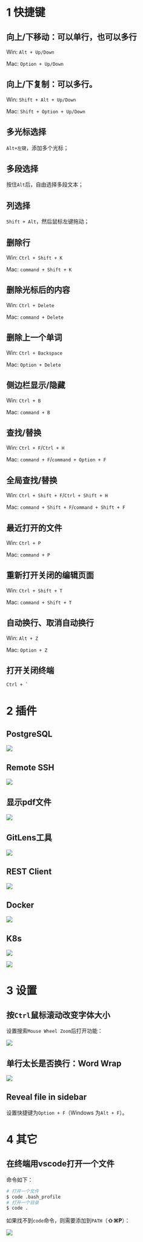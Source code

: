 # 1 快捷键

## 向上/下移动：可以单行，也可以多行

Win: `Alt + Up/Down`

Mac: `Option + Up/Down`



## 向上/下复制：可以多行。

Win: `Shift + Alt + Up/Down`

Mac: `Shift + Option + Up/Down`



## 多光标选择

`Alt+左键`，添加多个光标；



## 多段选择

按住`Alt`后，自由选择多段文本；



## 列选择

`Shift + Alt`，然后鼠标左键拖动；



## 删除行

Win: `Ctrl + Shift + K`

Mac: `command + Shift + K`





## 删除光标后的内容

Win: `Ctrl + Delete`

Mac: `command + Delete`



## 删除上一个单词

Win: `Ctrl + Backspace`

Mac: `Option + Delete`





## 侧边栏显示/隐藏

Win: `Ctrl + B`

Mac: `command + B`



## 查找/替换

Win: `Ctrl + F`/`Ctrl + H`

Mac: `command + F`/`command + Option + F`



## 全局查找/替换

Win: `Ctrl + Shift + F`/`Ctrl + Shift + H`

Mac: `command + Shift + F`/`command + Shift + F`





## 最近打开的文件

Win: `Ctrl + P`

Mac: `command + P`



## 重新打开关闭的编辑页面

Win: `Ctrl + Shift + T`

Mac: `command + Shift + T`



## 自动换行、取消自动换行

Win: `Alt + Z`

Mac: `Option + Z`



## 打开关闭终端

```bash
Ctrl + `
```









# 2 插件

## PostgreSQL

![](https://pkslow.oss-cn-shenzhen.aliyuncs.com/images/2021/03/vscode.PostgreSQL.png)



## Remote SSH

![](https://pkslow.oss-cn-shenzhen.aliyuncs.com/images/2021/03/vscode.Remote-SSH.png)





## 显示pdf文件

![](https://pkslow.oss-cn-shenzhen.aliyuncs.com/images/2021/03/vscode.PDF.png)





## GitLens工具

![](https://pkslow.oss-cn-shenzhen.aliyuncs.com/images/2021/03/vscode.GitLens.png)



## REST Client

![](https://pkslow.oss-cn-shenzhen.aliyuncs.com/images/2021/03/vscode.REST-Client.png)



## Docker

![](https://pkslow.oss-cn-shenzhen.aliyuncs.com/images/2021/03/vscode.docker.png)



## K8s

![](https://pkslow.oss-cn-shenzhen.aliyuncs.com/images/2021/03/vscode.k8s-tool.png)



![](https://pkslow.oss-cn-shenzhen.aliyuncs.com/images/2021/03/vscode.k8s-template.png)





# 3 设置

## 按`Ctrl`鼠标滚动改变字体大小

设置搜索`Mouse Wheel Zoom`后打开功能：

![](https://pkslow.oss-cn-shenzhen.aliyuncs.com/images/2021/03/vscode.mouse-wheel-zoom.png)



## 单行太长是否换行：Word Wrap

![](https://pkslow.oss-cn-shenzhen.aliyuncs.com/images/2021/03/vscode.word-wrap.png)



## Reveal file in sidebar

设置快捷键为`Option + F`（Windows 为`Alt + F`）。



# 4 其它

## 在终端用vscode打开一个文件

命令如下：

```bash
# 打开一个文件
$ code .bash_profile
# 打开一个目录
$ code .
```



如果找不到`code`命令，则需要添加到`PATH`（**⇧⌘P**）：

![](https://pkslow.oss-cn-shenzhen.aliyuncs.com/images/2021/03/vscode.add-code.png)







